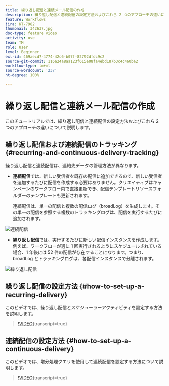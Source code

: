```yaml
---
title: 繰り返し配信と連続メール配信の作成
description: 繰り返し配信と連続配信の設定方法およびこれら 2 つのアプローチの違いについて説明します。
feature: Workflows
jira: KT-7982
thumbnail: 342637.jpg
doc-type: feature video
activity: use
team: TM
role: User
level: Beginner
exl-id: 469aecd7-4774-42c6-b07f-82792dfdc9c2
source-git-commit: 116a24a8aa123f615e08fa4ebd187b3c4c460ba2
workflow-type: tm+mt
source-wordcount: '237'
ht-degree: 100%

---
```


# 繰り返し配信と連続メール配信の作成

このチュートリアルでは、繰り返し配信と連続配信の設定方法およびこれら 2 つのアプローチの違いについて説明します。

## 繰り返し配信および連続配信のトラッキング {#recurring-and-continuous-delivery-tracking}

繰り返し配信と連続配信は、連絡先データの管理方法が異なります。

* **連続配信**&#x200B;では、新しい受信者を既存の配信に追加できるので、新しい受信者を追加するたびに配信を作成する必要はありません。クリエイティブはキャンペーンのワークフロー内で直接更新でき、配信テンプレートリソースフォルダーのテンプレートも更新されます。

  連続配信は、単一の配信と複数の配信ログ（broadLog）を生成します。その単一の配信を参照する複数のトラッキングログは、配信を実行するたびに追加されます。

![連続配信](/help/assets/delivery_continuous.jpg)

* **繰り返し配信**&#x200B;では、実行するたびに新しい配信インスタンスを作成します。例えば、ワークフローが週に 1 回実行されるようにスケジュールされている場合、1 年後には 52 件の配信が存在することになります。つまり、broadLog とトラッキングログは、各配信インスタンスで分離されます。

![繰り返し配信](/help/assets/delivery_recurring.jpg)

## 繰り返し配信の設定方法 {#how-to-set-up-a-recurring-delivery}

このビデオでは、繰り返し配信とスケジューラーアクティビティを設定する方法を説明します。

>[!VIDEO](https://video.tv.adobe.com/v/342638?quality=12&learn=on){transcript=true}

## 連続配信の設定方法 {#how-to-set-up-a-continuous-delivery}

このビデオでは、増分処理クエリを使用して連続配信を設定する方法について説明します。

>[!VIDEO](https://video.tv.adobe.com/v/342637?quality=12&learn=on){transcript=true}

